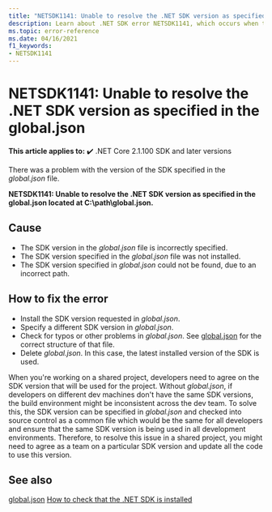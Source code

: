 ```yaml
---
title: "NETSDK1141: Unable to resolve the .NET SDK version as specified in the global.json"
description: Learn about .NET SDK error NETSDK1141, which occurs when the SDK version could not be resolved in global.json.
ms.topic: error-reference
ms.date: 04/16/2021
f1_keywords:
- NETSDK1141
---
```

# NETSDK1141: Unable to resolve the .NET SDK version as specified in the global.json

**This article applies to:** ✔️ .NET Core 2.1.100 SDK and later versions

There was a problem with the version of the SDK specified in the *global.json* file.

**NETSDK1141: Unable to resolve the .NET SDK version as specified in the global.json located at C:\path\global.json.**

## Cause

* The SDK version in the *global.json* file is incorrectly specified.
* The SDK version specified in the *global.json* file was not installed.
* The SDK version specified in *global.json* could not be found, due to an incorrect path.

## How to fix the error

* Install the SDK version requested in *global.json*.
* Specify a different SDK version in *global.json*.
* Check for typos or other problems in *global.json*. See [global.json](../global-json.md) for the correct structure of that file.
* Delete *global.json*. In this case, the latest installed version of the SDK is used.

When you're working on a shared project, developers need to agree on the SDK version that will be used for the project. Without *global.json*, if developers on different dev machines don't have the same SDK versions, the build environment might be inconsistent across the dev team. To solve this, the SDK version can be specified in *global.json* and checked into source control as a common file which would be the same for all developers and ensure that the same SDK version is being used in all development environments. Therefore, to resolve this issue in a shared project, you might need to agree as a team on a particular SDK version and update all the code to use this version.

## See also

[global.json](../global-json.md)
[How to check that the .NET SDK is installed](../../install/how-to-detect-installed-versions.md#check-sdk-versions)
